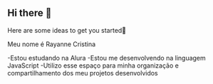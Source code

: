 ## Hi there 👋

Here are some ideas to get you started💟

   Meu nome é Rayanne Cristina

-Estou estudando na Alura
-Estou me desenvolvendo na linguagem JavaScript
-Utilizo esse espaço para minha organização e compartilhamento dos meu projetos desenvolvidos
